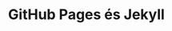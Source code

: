 ---
title: "GitHub Pages és Jekyll"
layout: single
tags:
    - jekyll
    - webdevelopment
    - static site
    - github
    - github pages
---